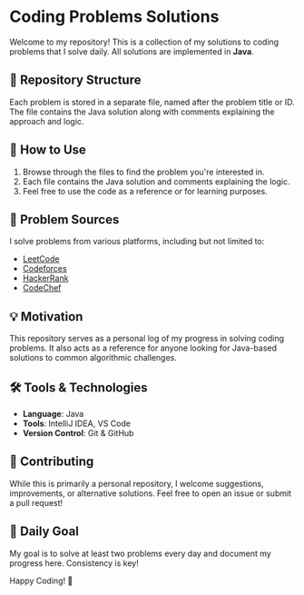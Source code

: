 # Coding Problems Solutions

Welcome to my repository! This is a collection of my solutions to coding problems that I solve daily. All solutions are implemented in **Java**.

## 📁 Repository Structure

Each problem is stored in a separate file, named after the problem title or ID. The file contains the Java solution along with comments explaining the approach and logic.



## 🚀 How to Use

1. Browse through the files to find the problem you're interested in.
2. Each file contains the Java solution and comments explaining the logic.
3. Feel free to use the code as a reference or for learning purposes.

## 📝 Problem Sources

I solve problems from various platforms, including but not limited to:
- [LeetCode](https://leetcode.com/)
- [Codeforces](https://codeforces.com/)
- [HackerRank](https://www.hackerrank.com/)
- [CodeChef](https://www.codechef.com/)

## 💡 Motivation

This repository serves as a personal log of my progress in solving coding problems. It also acts as a reference for anyone looking for Java-based solutions to common algorithmic challenges.

## 🛠️ Tools & Technologies

- **Language**: Java
- **Tools**: IntelliJ IDEA, VS Code
- **Version Control**: Git & GitHub

## 🤝 Contributing

While this is primarily a personal repository, I welcome suggestions, improvements, or alternative solutions. Feel free to open an issue or submit a pull request!

## 📅 Daily Goal

My goal is to solve at least two problems every day and document my progress here. Consistency is key!


Happy Coding! 🚀
